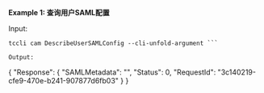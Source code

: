 **Example 1: 查询用户SAML配置**



Input: 

```
tccli cam DescribeUserSAMLConfig --cli-unfold-argument ```

Output: 
```
{
    "Response": {
        "SAMLMetadata": "",
        "Status": 0,
        "RequestId": "3c140219-cfe9-470e-b241-907877d6fb03"
    }
}
```

